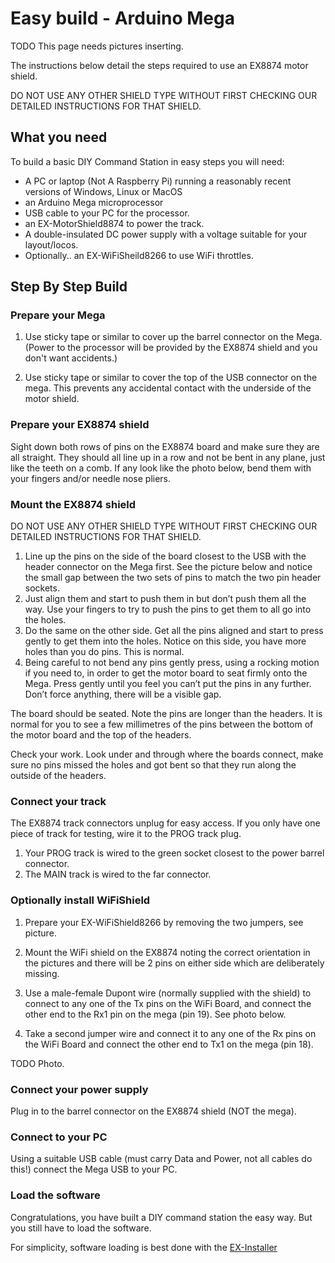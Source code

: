 # Easy build - Arduino Mega

TODO This page needs pictures inserting.

The instructions below detail the steps required to use an EX8874 motor shield.

DO NOT USE ANY OTHER SHIELD TYPE WITHOUT FIRST CHECKING OUR DETAILED INSTRUCTIONS FOR THAT SHIELD.

## What you need

To build a basic DIY Command Station in easy steps you will need:

- A PC or laptop (Not A Raspberry Pi) running a reasonably recent versions of Windows, Linux or MacOS
- an Arduino Mega microprocessor
- USB cable to your PC for the processor.
- an EX-MotorShield8874 to power the track.
- A double-insulated DC power supply with a voltage suitable for your layout/locos.  
- Optionally.. an EX-WiFiSheild8266 to use WiFi throttles.

## Step By Step Build

### Prepare your Mega

1. Use sticky tape or similar to cover up the barrel connector on the Mega. (Power to the processor will be provided by the EX8874 shield and you don't want accidents.)

2. Use sticky tape or similar to cover the top of the USB connector on the mega. This prevents any accidental contact with the underside of the motor shield.  

### Prepare your EX8874 shield

Sight down both rows of pins on the EX8874 board and make sure they are all straight. They should all line up in a row and not be bent in any plane, just like the teeth on a comb. If any look like the photo below, bend them with your fingers and/or needle nose pliers.

### Mount the EX8874 shield

DO NOT USE ANY OTHER SHIELD TYPE WITHOUT FIRST CHECKING OUR DETAILED INSTRUCTIONS FOR THAT SHIELD.

1. Line up the pins on the side of the board closest to the USB with the header connector on the Mega first.
    See the picture below and notice the small gap between the two sets of pins to match the two pin header sockets.
2. Just align them and start to push them in but don’t push them all the way.
    Use your fingers to try to push the pins to get them to all go into the holes.
3. Do the same on the other side.
    Get all the pins aligned and start to press gently to get them into the holes. Notice on this side, you have more holes than you do pins. This is normal.
4. Being careful to not bend any pins gently press, using a rocking motion if you need to, in order to get the motor board to seat firmly onto the Mega. Press gently until you feel you can’t put the pins in any further. Don’t force anything, there will be a visible gap.

The board should be seated. Note the pins are longer than the headers. It is normal for you to see a few millimetres of the pins between the bottom of the motor board and the top of the headers.

Check your work. Look under and through where the boards connect, make sure no pins missed the holes and got bent so that they run along the outside of the headers.

### Connect your track

The EX8874 track connectors unplug for easy access.
    If you only have one piece of track for testing, wire it to the PROG track plug.

 1. Your PROG track is wired to the green socket closest to the power barrel connector.
 2. The MAIN track is wired to the far connector.

### Optionally install WiFiShield

1. Prepare your EX-WiFiShield8266 by removing the two jumpers, see picture.
2. Mount the WiFi shield on the EX8874 noting the correct orientation in the pictures and there will be 2 pins on either side which are deliberately missing.
3. Use a male-female Dupont wire (normally supplied with the shield) to connect to any one of the Tx pins on the WiFi Board, and connect the other end to the Rx1 pin on the mega (pin 19). See photo below.

4. Take a second jumper wire and connect it to any one of the Rx pins on the WiFi Board and connect the other end to Tx1 on the mega (pin 18).

TODO Photo.

### Connect your power supply

Plug in to the barrel connector on the EX8874 shield (NOT the mega).

### Connect to your PC

Using a suitable USB cable (must carry Data and Power, not all cables do this!) connect the Mega USB to your PC.

### Load the software

Congratulations, you have built a DIY command station the easy way. But you still have to load the software.

For simplicity, software loading is best done with the [EX-Installer](80-installer.md)
